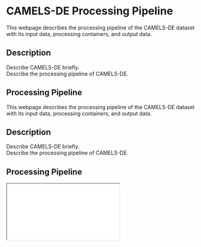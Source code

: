 # CAMELS-DE Processing Pipeline

This webpage describes the processing pipeline of the CAMELS-DE dataset with its input data, processing containers, and output data.

## Description

Describe CAMELS-DE briefly.  
Describe the processing pipeline of CAMELS-DE.

## Processing Pipeline

This webpage describes the processing pipeline of the CAMELS-DE dataset with its input data, processing containers, and output data.

## Description

Describe CAMELS-DE briefly.  
Describe the processing pipeline of CAMELS-DE.

## Processing Pipeline

<iframe src="assets/camels_reproducibility.drawio.html"></iframe>
